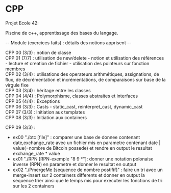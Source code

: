 # CPP

Projet Ecole 42:

Piscine de c++, apprentissage des bases du langage.

-- Module (exercices faits) : détails des notions apprisent --

CPP 00 (3/3) : notion de classe                                                                                                                  
CPP 01 (7/7) : utilisation de new/delete - notion et utilisation des réfèrences - lecture et creation de fichier - utilisation des pointeurs sur fonction membres                                                                                                                                               
CPP 02 (3/4) : utilisations des operateurs arithmétiques, assignations, de flux, de décrémentation et incrémentations, de comparaisons sur base de la virgule fixe                                                                                                                                         
CPP 03 (3/4) : héritage entre les classes                                                                                                              
CPP 04 (4/4) : Polymorphisme, classes abstraites et interfaces                                                                                        
CPP 05 (4/4) :  Exceptions                                                                                                                              
CPP 06 (3/3) : Casts - static_cast, reinterpret_cast, dynamic_cast                                                  
CPP 07 (3/3) : Initiation aux templates                                                                             
CPP 08 (3/3) : Initiation aux containers                                                                            

CPP 09 (3/3) : 
- ex00 "./btc [file]" : comparer une base de donnee contenant date,exchange_rate avec un fichier mis en parametre contenant date | value(=nombre de Bitcoin possede) 
			et rendre en output le resultat exchange_rate * value
- ex01 "./RPN [RPN-exemple "8 9 *"]: donner une notation polonaise inverse (RPN) en parametre et donner le resultat en output
- ex02 "./PmergeMe [sequence de nombre postifif]" : faire un tri avec un merge-insert sur 2 containers differents et donner en output la sequence trier ainsi que le temps mis pour executer les fonctions de tri sur les 2 containers
